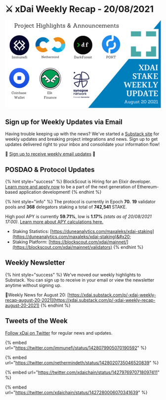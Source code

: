 # ⚔️ xDai Weekly Recap - 20/08/2021

![](<../../../../.gitbook/assets/weekly-update (5).png>)

## Sign up for Weekly Updates via Email

Having trouble keeping up with the news? We've started a [Substack site](https://xdai.substack.com/) for weekly updates and breaking project integrations and news. Sign up to get updates delivered right to your inbox and consolidate your information flow!

💌 [Sign up to receive weekly email updates](https://xdai.substack.com/) ​💌‌‌

## POSDAO & Protocol Updates <a href="#posdao-and-protocol-updates" id="posdao-and-protocol-updates"></a>

{% hint style="success" %}
BlockScout is Hiring for an Elixir developer. [Learn more and apply now](https://app.gitbook.com/@poa/s/xdai/careers-1/elixir-developer-blockscout) to be a part of the next generation of Ethereum-based application development!
{% endhint %}

{% hint style="info" %}
The protocol is currently in Epoch **70.** **19** validator pools and **368** delegators staking a total of **742,541** STAKE.

High pool APY is currently **59.71%**, low is **1.17%** _(stats as of 20/08/2021 17:00)_. [Learn more about APY calculations here.](../../../faqs/public-staking-validators-and-delegators.md#what-is-apy-annual-percentage-yield)​

* Staking Statistics: [https://duneanalytics.com/maxaleks/xdai-staking](https://duneanalytics.com/maxaleks/xdai-staking)​&#x20;
* Staking Platform: [https://blockscout.com/xdai/mainnet/](https://blockscout.com/xdai/mainnet/validators)​‌
{% endhint %}

## Weekly Newsletter <a href="#weekly-newsletter" id="weekly-newsletter"></a>

{% hint style="success" %}
We've moved our weekly highlights to Substack. You can sign up to receive in your email or view the newsletter anytime without signing up.

📰Weekly News for August 20: ‌[https://xdai.substack.com/p/-xdai-weekly-recap-august-20-2021](https://xdai.substack.com/p/-xdai-weekly-recap-august-20-2021)
{% endhint %}

## Tweets of the Week <a href="#tweets-of-the-week" id="tweets-of-the-week"></a>

​[Follow xDai on Twitter](https://twitter.com/xdaichain) for regular news and updates.

{% embed url="https://twitter.com/immunefi/status/1428079905070190592" %}

{% embed url="https://twitter.com/nethermindeth/status/1428020735046520839" %}

{% embed url="https://twitter.com/xdaichain/status/1427976970718097411" %}

{% embed url="https://twitter.com/xdaichain/status/1427280006070341639" %}

